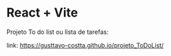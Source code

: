 # React + Vite

Projeto To do list ou lista de tarefas:

link: <a> https://gusttavo-costta.github.io/projeto_ToDoList/<a/>


